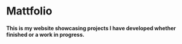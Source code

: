 # Mattfolio

#### This is my website showcasing projects I have developed whether finished or a work in progress.
